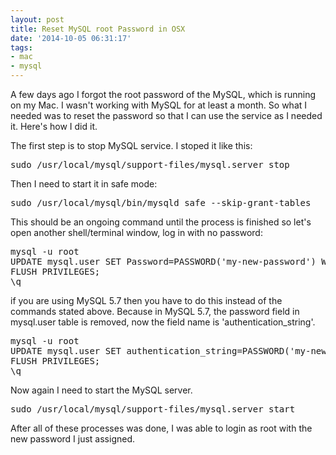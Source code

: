```yaml
---
layout: post
title: Reset MySQL root Password in OSX
date: '2014-10-05 06:31:17'
tags:
- mac
- mysql
---
```


A few days ago I forgot the root password of the MySQL, which is running on my Mac. I wasn't working with MySQL for at least a month. So what I needed was to reset the password so that I can use the service as I needed it. Here's how I did it.

The first step is to stop MySQL service. I stoped it like this:

<pre class="brush: shell;">sudo /usr/local/mysql/support-files/mysql.server stop</pre>

Then I need to start it in safe mode:

<pre class="brush: shell;">sudo /usr/local/mysql/bin/mysqld_safe --skip-grant-tables</pre>
 
This should be an ongoing command until the process is finished so let's open another shell/terminal window, log in with no password:
 
<pre class="brush: shell;">
mysql -u root
UPDATE mysql.user SET Password=PASSWORD('my-new-password') WHERE User='root';
FLUSH PRIVILEGES;
\q
</pre>

if you are using MySQL 5.7 then you have to do this instead of the commands stated above. Because in MySQL 5.7, the password field in mysql.user table is removed, now the field name is 'authentication_string'.

<pre class="brush: shell;">
mysql -u root
UPDATE mysql.user SET authentication_string=PASSWORD('my-new-password') WHERE User='root';
FLUSH PRIVILEGES;
\q
</pre>

Now again I need to start the MySQL server.

<pre class="brush: shell;">
sudo /usr/local/mysql/support-files/mysql.server start
</pre>

After all of these processes was done, I was able to login as root with the new password I just assigned.
